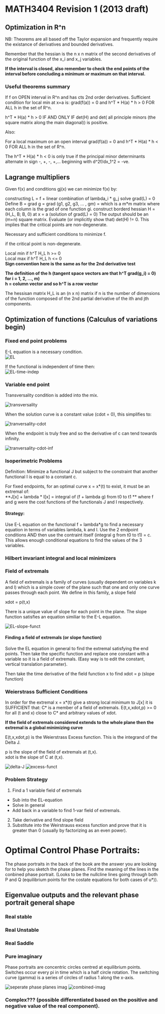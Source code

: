 # MATH3404 Revision 1 (2013 draft)

## Optimization in R^n

NB: Theorems are all based off the Taylor expansion and frequently require the existance of derivatives and bounded derivatives.

Remember that the hessian is the n x n matrix of the second derivatives of the original function of the x_i and x_j variables.

**If the interval is closed, also remember to check the end points of the interval before concluding a minimum or maximum on that interval.**

### Useful theorems summary

If f on OPEN interval in R^n and has cts 2nd order derivatives. Sufficient condition for local min at x=a is:
grad(f(a)) = 0 and h^T * H(a) * h > 0 FOR ALL h in the set of R^n.

h^T * H(a) * h > 0 IF AND ONLY IF det(H) and det( all principle minors (the square matrix along the main diagonal)) is positive.

Also:  

For a local maximum on an open interval grad(f(a)) = 0 and h^T * H(a) * h < 0 FOR ALL h in the set of R^n.

The h^T * H(a) * h < 0 is only true if the principal minor determinants alternate in sign -, +, -, +,... beginning with d^2f/dx_1^2 = -ve.

## Lagrange multipliers

Given f(x) and conditions gj(x) we can minimize f(x) by:

constructing L = f + linear combination of lambda_i * g_j 
solve grad(L) = 0 
Define B = grad g = grad (g1, g2, g3, ... , gm) = which is a m*m matrix where each column is the grad of one function gi.
construct borderd hessian H = (H_L, B; B, 0) at x = a (solution of grad(L) = 0)
The output should be an (m+n) square matrix.
Evaluate (or implicitly show that) det(H) != 0. This implies that the critical points are non-degenerate.

Necessary and sufficient conditions to minimize f.  

if the critical point is non-degenerate.

Local min if h^T H_L h >= 0  
Local max if h^T H_L h <= 0  
**Sign convention here is the same as for the 2nd derivative test**  

**The definition of the h (tangent space vectors are that h^T grad(g_i) = 0) for i = 1, 2, ..., m)**   
**h = column vector and so h^T is a row vector**  

The hessisan matrix H_L is an (n x n) matrix if n is the number of dimensions of the function composed of the 2nd partial derivative of the
ith and jth components.

## Optimization of functions (Calculus of variations begin)

### Fixed end point problems

E-L equation is a necessary condition.  
![EL](/EL.PNG)

If the functional is independent of time then:  
![EL-time-indep](/EL-t-indep.PNG)

### Variable end point

Transversality condition is added into the mix.

![transversality](/transversality.PNG)

When the solution curve is a constant value (cdot = 0), this simplifies to:

![tranversality-cdot](/transversality-cdot-zero.PNG)

When the endpoint is truly free and so the derivative of c can tend towards infinity.

![tranversality-cdot-inf](/transversality-cdot-inf.PNG)


### Isoperimetric Problems
Definition: Minimize a functional J but subject to the constraint that another functional I is equal to a constant c.

For fixed endpoints, for an optimal curve x = x*(t) to exist, it must be an extremal of:  
**J[x] + lambda * I[x] = integral of (f + lambda g) from t0 to t1 **
where f and g were the cost functions of the functionals J and I respectively.

#### Strategy:
Use E-L equation on the functional f + lambda*g to find a necessary equation in terms of variables lambda, k and l.
Use the 2 endpoint conditions AND then use the contraint itself (integral g from t0 to t1) = c.
This allows enough conditional equations to find the values of the 3 variables.

### Hilbert invariant integral and local minimizers

### Field of extremals
A field of extremals is a family of curves (usually dependent on variables k and l) which is a simple cover of the plane such that
one and only one curve passes through each point. We define in this family, a slope field

 xdot = p(t,x)

There is a unique value of slope for each point in the plane. The slope function satisfies an equation similiar to the E-L equation.  

 ![EL-slope-funct](/EL-slope-funct.PNG)
 
#### Finding a field of extremals (or slope function)

Solve the EL equation in general to find the extremal satisfying the end points. Then take the specific function and replace one constant with a variable so it is a field of extremals. (Easy way is to edit the constant, vertical translation parameter).

Then take the time derivative of the field function x to find xdot = p (slope function)

### Weierstrass Sufficient Conditions
In order for the extremal x = x*(t) give a strong local minimum to J[x] it is SUFFICIENT that:
C* is a member of a field of extremals.
E(t,x,xdot,p) >= 0 for all (t and x) close to C* and arbitrary values of xdot.

**If the field of extremals considered extends to the whole plane then the extremal is a global minimizing curve**

E(t,x,xdot,p) is the Weierstrass Excess function.
This is the integrand of the Delta J.  

p is the slope of the field of extremals at (t,x).  
xdot is the slope of C at (t,x).  

![delta-J](/delta-j.PNG)
![excess-funct](/excess-funct.PNG)

### Problem Strategy

1. Find a 1 variable field of extremals
 * Sub into the EL-equation
 * Solve in general
 * Add back in a variable to find 1-var field of extremals.
2. Take derivative and find slope field
3. Substitute into the Weirstrauss excess function and prove that it is greater than 0 (usually by factorizing as an even power).

# Optimal Control Phase Portraits:
The phase portraits in the back of the book are the answer you are looking for to help you sketch the phase planes.
Find the meaning of the lines in the conbined phase portrait. (Looks to be the nullcline lines going through both P and Q (equilibrium points for the costate equations for both cases of u*)).

## Eigenvalue outputs and the relevant phase portrait general shape

### Real stable

### Real Unstable

### Real Saddle

### Pure imaginary

Phase portraits are concentric circles centred at equilibrium points. Switches occur every pi in time which is a half circle rotation. The switching curve (gamma) is a series of circles of radius 1 along the x-axis. 

![seperate phase planes imag](/pure-imag-1.PNG)
![combined-imag](/pure-imag-2.PNG)

### Complex??? (possible differentiated based on the positive and negative value of the real component).
